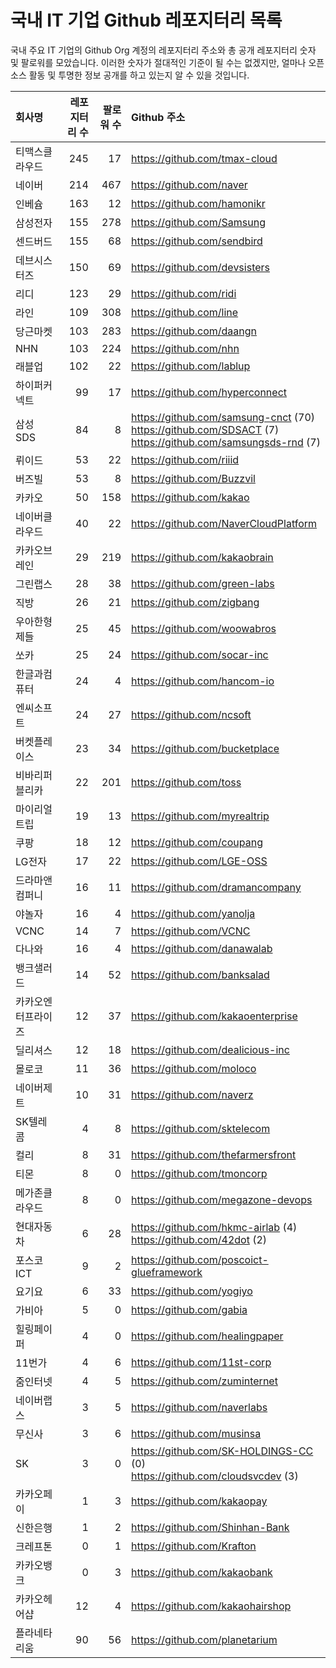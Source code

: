 # 국내 IT 기업 Github 레포지터리 목록
국내 주요 IT 기업의 Github Org 계정의 레포지터리 주소와 총 공개 레포지터리 숫자 및 팔로워를 모았습니다. 이러한 숫자가 절대적인 기준이 될 수는 없겠지만, 얼마나 오픈 소스 활동 및 투명한 정보 공개를 하고 있는지 알 수 있을 것입니다.

<!-- MARKDOWN_TABLE(GITHUB): START -->

| **회사명** | **레포지터리 수** | **팔로워 수** | **Github 주소** |
|:---|---:|---:|:---|
| 티맥스클라우드 | 245 | 17 | https://github.com/tmax-cloud |
| 네이버 | 214 | 467 | https://github.com/naver |
| 인베슘 | 163 | 12 | https://github.com/hamonikr |
| 삼성전자 | 155 | 278 | https://github.com/Samsung |
| 센드버드 | 155 | 68 | https://github.com/sendbird |
| 데브시스터즈 | 150 | 69 | https://github.com/devsisters |
| 리디 | 123 | 29 | https://github.com/ridi |
| 라인 | 109 | 308 | https://github.com/line |
| 당근마켓 | 103 | 283 | https://github.com/daangn |
| NHN | 103 | 224 | https://github.com/nhn |
| 래블업 | 102 | 22 | https://github.com/lablup |
| 하이퍼커넥트 | 99 | 17 | https://github.com/hyperconnect |
| 삼성SDS | 84 | 8 | https://github.com/samsung-cnct (70)<br />https://github.com/SDSACT (7)<br />https://github.com/samsungsds-rnd (7) |
| 뤼이드 | 53 | 22 | https://github.com/riiid |
| 버즈빌 | 53 | 8 | https://github.com/Buzzvil |
| 카카오 | 50 | 158 | https://github.com/kakao |
| 네이버클라우드 | 40 | 22 | https://github.com/NaverCloudPlatform |
| 카카오브레인 | 29 | 219 | https://github.com/kakaobrain |
| 그린랩스 | 28 | 38 | https://github.com/green-labs |
| 직방 | 26 | 21 | https://github.com/zigbang |
| 우아한형제들 | 25 | 45 | https://github.com/woowabros |
| 쏘카 | 25 | 24 | https://github.com/socar-inc |
| 한글과컴퓨터 | 24 | 4 | https://github.com/hancom-io |
| 엔씨소프트 | 24 | 27 | https://github.com/ncsoft |
| 버켓플레이스 | 23 | 34 | https://github.com/bucketplace |
| 비바리퍼블리카 | 22 | 201 | https://github.com/toss |
| 마이리얼트립 | 19 | 13 | https://github.com/myrealtrip |
| 쿠팡 | 18 | 12 | https://github.com/coupang |
| LG전자 | 17 | 22 | https://github.com/LGE-OSS |
| 드라마앤컴퍼니 | 16 | 11 | https://github.com/dramancompany |
| 야놀자 | 16 | 4 | https://github.com/yanolja |
| VCNC | 14 | 7 | https://github.com/VCNC |
| 다나와 | 16 | 4 | https://github.com/danawalab |
| 뱅크샐러드 | 14 | 52 | https://github.com/banksalad |
| 카카오엔터프라이즈 | 12 | 37 | https://github.com/kakaoenterprise |
| 딜리셔스 | 12 | 18 | https://github.com/dealicious-inc |
| 몰로코 | 11 | 36 | https://github.com/moloco |
| 네이버제트 | 10 | 31 | https://github.com/naverz |
| SK텔레콤 | 4 | 8 | https://github.com/sktelecom |
| 컬리 | 8 | 31 | https://github.com/thefarmersfront |
| 티몬 | 8 | 0 | https://github.com/tmoncorp |
| 메가존클라우드 | 8 | 0 | https://github.com/megazone-devops |
| 현대자동차 | 6 | 28 | https://github.com/hkmc-airlab (4)<br />https://github.com/42dot (2) |
| 포스코ICT | 9 | 2 | https://github.com/poscoict-glueframework |
| 요기요 | 6 | 33 | https://github.com/yogiyo |
| 가비아 | 5 | 0 | https://github.com/gabia |
| 힐링페이퍼 | 4 | 0 | https://github.com/healingpaper |
| 11번가 | 4 | 6 | https://github.com/11st-corp |
| 줌인터넷 | 4 | 5 | https://github.com/zuminternet |
| 네이버랩스 | 3 | 5 | https://github.com/naverlabs |
| 무신사 | 3 | 6 | https://github.com/musinsa |
| SK | 3 | 0 | https://github.com/SK-HOLDINGS-CC (0)<br />https://github.com/cloudsvcdev (3) |
| 카카오페이 | 1 | 3 | https://github.com/kakaopay |
| 신한은행 | 1 | 2 | https://github.com/Shinhan-Bank |
| 크레프톤 | 0 | 1 | https://github.com/Krafton |
| 카카오뱅크 | 0 | 3 | https://github.com/kakaobank |
| 카카오헤어샵 | 12 | 4 | https://github.com/kakaohairshop |
| 플라네타리움 | 90 | 56 | https://github.com/planetarium |

<!-- MARKDOWN_TABLE(GITHUB): END -->
